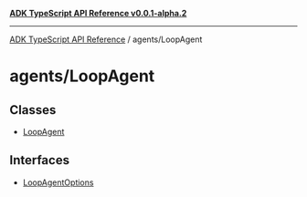 [**ADK TypeScript API Reference v0.0.1-alpha.2**](../../README.md)

***

[ADK TypeScript API Reference](../../modules.md) / agents/LoopAgent

# agents/LoopAgent

## Classes

- [LoopAgent](classes/LoopAgent.md)

## Interfaces

- [LoopAgentOptions](interfaces/LoopAgentOptions.md)
